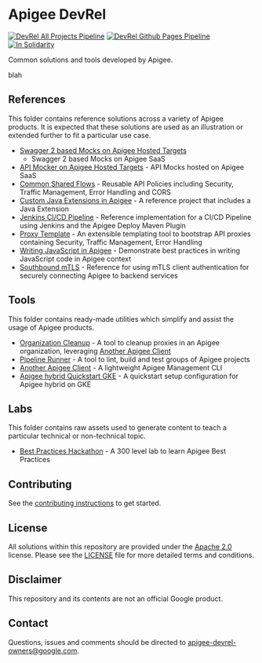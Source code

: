 # Apigee DevRel

[![DevRel All Projects Pipeline](https://github.com/apigee/devrel/workflows/DevRel%20All%20Projects%20Pipeline/badge.svg)](https://github.com/apigee/devrel/actions?query=workflow%3A%22DevRel+All+Projects+Pipeline%22)
[![DevRel Github Pages Pipeline](https://github.com/apigee/devrel/workflows/DevRel%20Github%20Pages%20Pipeline/badge.svg)](https://github.com/apigee/devrel/actions?query=workflow%3A%22DevRel+Github+Pages+Pipeline%22)
[![In Solidarity](https://github.com/jpoehnelt/in-solidarity-bot/raw/main/static//badge-flat.png)](https://github.com/apps/in-solidarity)

Common solutions and tools developed by Apigee.

blah

## References

This folder contains reference solutions across a variety of Apigee products.
It is expected that these solutions are used as an illustration or extended
further to fit a particular use case.

- [Swagger 2 based Mocks on Apigee Hosted Targets](references/apigee-sandbox-v1)
  - Swagger 2 based Mocks on Apigee SaaS
- [API Mocker on Apigee Hosted Targets](references/apimocker-hostedtargets) -
  API Mocks hosted on Apigee SaaS
- [Common Shared Flows](references/common-shared-flows) -
  Reusable API Policies including Security, Traffic Management, Error Handling
  and CORS
- [Custom Java Extensions in Apigee](references/java-callout) -
  A reference project that includes a Java Extension
- [Jenkins CI/CD Pipeline](references/cicd-jenkins) -
  Reference implementation for a CI/CD Pipeline using Jenkins and the Apigee
  Deploy Maven Plugin
- [Proxy Template](references/proxy-template) -
  An extensible templating tool to bootstrap API proxies containing Security,
  Traffic Management, Error Handling
- [Writing JavaScript in Apigee](references/js-callout) -
  Demonstrate best practices in writing JavaScript code in Apigee context
- [Southbound mTLS](references/southbound-mtls) -
  Reference for using mTLS client authentication for securely connecting Apigee to
  backend services

## Tools

This folder contains ready-made utilities which simplify and assist the usage of
Apigee products.

- [Organization Cleanup](tools/organization-cleanup) -
  A tool to cleanup proxies in an Apigee organization, leveraging
  [Another Apigee Client](tools/another-apigee-client)
- [Pipeline Runner](tools/pipeline-runner) -
  A tool to lint, build and test groups of Apigee projects
- [Another Apigee Client](tools/another-apigee-client) -
  A lightweight Apigee Management CLI
- [Apigee hybrid Quickstart GKE](tools/hybrid-quickstart) -
  A quickstart setup configuration for Apigee hybrid on GKE

## Labs

This folder contains raw assets used to generate content to teach a particular
technical or non-technical topic.

- [Best Practices Hackathon](labs/best-practices-hackathon) -
  A 300 level lab to learn Apigee Best Practices

## Contributing

See the [contributing instructions](/CONTRIBUTING.md) to get started.

## License

All solutions within this repository are provided under the
[Apache 2.0](https://www.apache.org/licenses/LICENSE-2.0) license.
Please see the [LICENSE](/LICENSE) file for more detailed terms and conditions.

## Disclaimer

This repository and its contents are not an official Google product.

## Contact

Questions, issues and comments should be directed to
[apigee-devrel-owners@google.com](mailto:apigee-devrel-owners@google.com).
